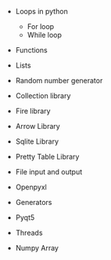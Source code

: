 - Loops in python
    - For loop
    - While loop

- Functions

- Lists

- Random number generator

- Collection library

- Fire library

- Arrow Library

- Sqlite Library

- Pretty Table Library

- File input and output

- Openpyxl

- Generators

- Pyqt5

- Threads

- Numpy Array
